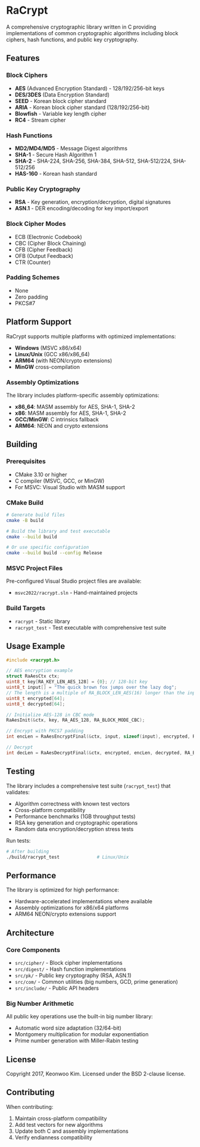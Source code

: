 # RaCrypt

A comprehensive cryptographic library written in C providing implementations of common cryptographic algorithms including block ciphers, hash functions, and public key cryptography.

## Features

### Block Ciphers
- **AES** (Advanced Encryption Standard) - 128/192/256-bit keys
- **DES/3DES** (Data Encryption Standard)
- **SEED** - Korean block cipher standard
- **ARIA** - Korean block cipher standard (128/192/256-bit)
- **Blowfish** - Variable key length cipher
- **RC4** - Stream cipher

### Hash Functions
- **MD2/MD4/MD5** - Message Digest algorithms
- **SHA-1** - Secure Hash Algorithm 1
- **SHA-2** - SHA-224, SHA-256, SHA-384, SHA-512, SHA-512/224, SHA-512/256
- **HAS-160** - Korean hash standard

### Public Key Cryptography
- **RSA** - Key generation, encryption/decryption, digital signatures
- **ASN.1** - DER encoding/decoding for key import/export

### Block Cipher Modes
- ECB (Electronic Codebook)
- CBC (Cipher Block Chaining)
- CFB (Cipher Feedback)
- OFB (Output Feedback)
- CTR (Counter)

### Padding Schemes
- None
- Zero padding
- PKCS#7

## Platform Support

RaCrypt supports multiple platforms with optimized implementations:

- **Windows** (MSVC x86/x64)
- **Linux/Unix** (GCC x86/x86_64)
- **ARM64** (with NEON/crypto extensions)
- **MinGW** cross-compilation

### Assembly Optimizations

The library includes platform-specific assembly optimizations:
- **x86_64**: MASM assembly for AES, SHA-1, SHA-2
- **x86**: MASM assembly for AES, SHA-1, SHA-2
- **GCC/MinGW**: C intrinsics fallback
- **ARM64**: NEON and crypto extensions

## Building

### Prerequisites

- CMake 3.10 or higher
- C compiler (MSVC, GCC, or MinGW)
- For MSVC: Visual Studio with MASM support

### CMake Build

```bash
# Generate build files
cmake -B build

# Build the library and test executable
cmake --build build

# Or use specific configuration
cmake --build build --config Release
```

### MSVC Project Files

Pre-configured Visual Studio project files are available:
- `msvc2022/racrypt.sln` - Hand-maintained projects

### Build Targets

- `racrypt` - Static library
- `racrypt_test` - Test executable with comprehensive test suite

## Usage Example

```c
#include <racrypt.h>

// AES encryption example
struct RaAesCtx ctx;
uint8_t key[RA_KEY_LEN_AES_128] = {0}; // 128-bit key
uint8_t input[] = "The quick brown fox jumps over the lazy dog";
// The length is a multiple of RA_BLOCK_LEN_AES(16) longer than the input length
uint8_t encrypted[64];      
uint8_t decrypted[64];

// Initialize AES-128 in CBC mode
RaAesInit(&ctx, key, RA_AES_128, RA_BLOCK_MODE_CBC);

// Encrypt with PKCS7 padding
int encLen = RaAesEncryptFinal(&ctx, input, sizeof(input), encrypted, RA_BLOCK_PADDING_PKCS7);

// Decrypt
int decLen = RaAesDecryptFinal(&ctx, encrypted, encLen, decrypted, RA_BLOCK_PADDING_PKCS7);
```

## Testing

The library includes a comprehensive test suite (`racrypt_test`) that validates:

- Algorithm correctness with known test vectors
- Cross-platform compatibility
- Performance benchmarks (1GB throughput tests)
- RSA key generation and cryptographic operations
- Random data encryption/decryption stress tests

Run tests:
```bash
# After building
./build/racrypt_test              # Linux/Unix
```

## Performance

The library is optimized for high performance:
- Hardware-accelerated implementations where available
- Assembly optimizations for x86/x64 platforms
- ARM64 NEON/crypto extensions support

## Architecture

### Core Components

- `src/cipher/` - Block cipher implementations
- `src/digest/` - Hash function implementations  
- `src/pk/` - Public key cryptography (RSA, ASN.1)
- `src/com/` - Common utilities (big numbers, GCD, prime generation)
- `src/include/` - Public API headers

### Big Number Arithmetic

All public key operations use the built-in big number library:
- Automatic word size adaptation (32/64-bit)
- Montgomery multiplication for modular exponentiation
- Prime number generation with Miller-Rabin testing

## License

Copyright 2017, Keonwoo Kim. Licensed under the BSD 2-clause license.

## Contributing

When contributing:
1. Maintain cross-platform compatibility
2. Add test vectors for new algorithms
3. Update both C and assembly implementations
4. Verify endianness compatibility
